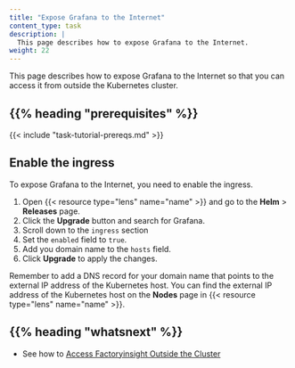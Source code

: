 ```yaml
---
title: "Expose Grafana to the Internet"
content_type: task
description: |
  This page describes how to expose Grafana to the Internet.
weight: 22
---
```


<!-- overview -->

This page describes how to expose Grafana to the Internet so that you can access
it from outside the Kubernetes cluster.

## {{% heading "prerequisites" %}}

{{< include "task-tutorial-prereqs.md" >}}

<!-- steps -->

## Enable the ingress

To expose Grafana to the Internet, you need to enable the ingress.

1. Open {{< resource type="lens" name="name" >}} and go to the **Helm** > **Releases**
page.
2. Click the **Upgrade** button and search for Grafana.
3. Scroll down to the `ingress` section
4. Set the `enabled` field to `true`.
5. Add you domain name to the `hosts` field.
6. Click **Upgrade** to apply the changes.

Remember to add a DNS record for your domain name that points to the external IP
address of the Kubernetes host. You can find the external IP address of the
Kubernetes host on the **Nodes** page in {{< resource type="lens" name="name" >}}.

<!-- discussion -->

<!-- Optional section; add links to information related to this topic. -->
## {{% heading "whatsnext" %}}

- See how to [Access Factoryinsight Outside the Cluster](/docs/production-guides/administration/access-factoryinsight-outside-cluster/)
